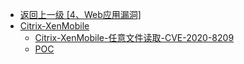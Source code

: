 - [返回上一级 [4、Web应用漏洞]](/4、Web应用漏洞)
- [Citrix-XenMobile](/4、Web应用漏洞/Citrix-XenMobile/)
  - [Citrix-XenMobile-任意文件读取-CVE-2020-8209](/4、Web应用漏洞/Citrix-XenMobile/Citrix-XenMobile-任意文件读取-CVE-2020-8209.md)
  - [POC](/4、Web应用漏洞/Citrix-XenMobile/POC/)
